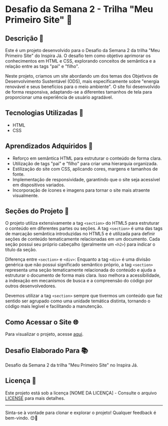 # Desafio da Semana 2 - Trilha "Meu Primeiro Site" 🌟

## Descrição 📜

Este é um projeto desenvolvido para o Desafio da Semana 2 da trilha "Meu Primeiro Site" do Inspira Já. O desafio tem como objetivo aprimorar os conhecimentos em HTML e CSS, explorando conceitos de semântica e a relação entre as tags "pai" e "filho".

Neste projeto, criamos um site abordando um dos temas dos Objetivos de Desenvolvimento Sustentável (ODS), mais especificamente sobre "energia renovável e seus benefícios para o meio ambiente". O site foi desenvolvido de forma responsiva, adaptando-se a diferentes tamanhos de tela para proporcionar uma experiência de usuário agradável.

## Tecnologias Utilizadas 🚀

- HTML
- CSS

## Aprendizados Adquiridos 🌱

- Reforço em semântica HTML para estruturar o conteúdo de forma clara.
- Utilização de tags "pai" e "filho" para criar uma hierarquia organizada.
- Estilização do site com CSS, aplicando cores, margens e tamanhos de fonte.
- Implementação de responsividade, garantindo que o site seja acessível em dispositivos variados.
- Incorporação de ícones e imagens para tornar o site mais atraente visualmente.

## Seções do Projeto 📂

O projeto utiliza extensivamente a tag `<section>` do HTML5 para estruturar o conteúdo em diferentes partes ou seções. A tag `<section>` é uma das tags de marcação semântica introduzidas no HTML5 e é utilizada para definir seções de conteúdo tematicamente relacionadas em um documento. Cada seção possui seu próprio cabeçalho (geralmente um `<h2>`) para indicar o título da seção.

Diferença entre `<section>` e `<div>`: Enquanto a tag `<div>` é uma divisão genérica que não possui significado semântico próprio, a tag `<section>` representa uma seção tematicamente relacionada do conteúdo e ajuda a estruturar o documento de forma mais clara. Isso melhora a acessibilidade, a indexação em mecanismos de busca e a compreensão do código por outros desenvolvedores.

Devemos utilizar a tag `<section>` sempre que tivermos um conteúdo que faz sentido ser agrupado como uma unidade temática distinta, tornando o código mais legível e facilitando a manutenção.

## Como Acessar o Site 🌐

Para visualizar o projeto, acesse [aqui](https://desafio-semana-02.netlify.app/).

## Desafio Elaborado Para 📚

Desafio da Semana 2 da trilha "Meu Primeiro Site" no Inspira Já.

## Licença 📝

Este projeto está sob a licença [NOME DA LICENÇA] - Consulte o arquivo [LICENSE](LICENSE) para mais detalhes.

---

Sinta-se à vontade para clonar e explorar o projeto! Qualquer feedback é bem-vindo. 😊🌈
